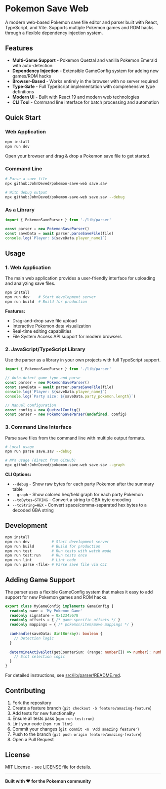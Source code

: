 # Pokemon Save Web

A modern web-based Pokemon save file editor and parser built with React, TypeScript, and Vite. Supports multiple Pokemon games and ROM hacks through a flexible dependency injection system.

## Features

- **Multi-Game Support** - Pokemon Quetzal and vanilla Pokemon Emerald with auto-detection
- **Dependency Injection** - Extensible GameConfig system for adding new games/ROM hacks
- **Browser-Based** - Works entirely in the browser with no server required
- **Type-Safe** - Full TypeScript implementation with comprehensive type definitions
- **Modern UI** - Built with React 19 and modern web technologies
- **CLI Tool** - Command line interface for batch processing and automation

## Quick Start

### Web Application
```bash
npm install
npm run dev
```
Open your browser and drag & drop a Pokemon save file to get started.

### Command Line
```bash
# Parse a save file
npx github:JohnDeved/pokemon-save-web save.sav

# With debug output
npx github:JohnDeved/pokemon-save-web save.sav --debug
```

### As a Library
```typescript
import { PokemonSaveParser } from './lib/parser'

const parser = new PokemonSaveParser()
const saveData = await parser.parseSaveFile(file)
console.log(`Player: ${saveData.player_name}`)
```

## Usage

### 1. Web Application

The main web application provides a user-friendly interface for uploading and analyzing save files.

```bash
npm install
npm run dev    # Start development server
npm run build  # Build for production
```

**Features:**
- Drag-and-drop save file upload
- Interactive Pokemon data visualization  
- Real-time editing capabilities
- File System Access API support for modern browsers

### 2. JavaScript/TypeScript Library

Use the parser as a library in your own projects with full TypeScript support.

```typescript
import { PokemonSaveParser } from './lib/parser'

// Auto-detect game type and parse
const parser = new PokemonSaveParser()
const saveData = await parser.parseSaveFile(file)
console.log(`Player: ${saveData.player_name}`)
console.log(`Party size: ${saveData.party_pokemon.length}`)

// Manual configuration
const config = new QuetzalConfig()
const parser = new PokemonSaveParser(undefined, config)
```

### 3. Command Line Interface

Parse save files from the command line with multiple output formats.

```bash
# Local usage
npm run parse save.sav --debug

# NPX usage (direct from GitHub)  
npx github:JohnDeved/pokemon-save-web save.sav --graph
```

**CLI Options:**
- `--debug` - Show raw bytes for each party Pokemon after the summary table
- `--graph` - Show colored hex/field graph for each party Pokemon
- `--toBytes=STRING` - Convert a string to GBA byte encoding
- `--toString=HEX` - Convert space/comma-separated hex bytes to a decoded GBA string

## Development

```bash
npm install
npm run dev          # Start development server
npm run build        # Build for production
npm run test         # Run tests with watch mode
npm run test:run     # Run tests once
npm run lint         # Lint code
npm run parse <file> # Parse save file via CLI
```

## Adding Game Support

The parser uses a flexible GameConfig system that makes it easy to add support for new Pokemon games and ROM hacks.

```typescript
export class MyGameConfig implements GameConfig {
  readonly name = 'My Pokemon Game'
  readonly signature = 0x12345678
  readonly offsets = { /* game-specific offsets */ }
  readonly mappings = { /* pokemon/item/move mappings */ }
  
  canHandle(saveData: Uint8Array): boolean {
    // Detection logic
  }
  
  determineActiveSlot(getCounterSum: (range: number[]) => number): number {
    // Slot selection logic
  }
}
```

For detailed instructions, see [src/lib/parser/README.md](./src/lib/parser/README.md#adding-game-support).

## Contributing

1. Fork the repository
2. Create a feature branch (`git checkout -b feature/amazing-feature`)
3. Add tests for new functionality
4. Ensure all tests pass (`npm run test:run`)
5. Lint your code (`npm run lint`)
6. Commit your changes (`git commit -m 'Add amazing feature'`)
7. Push to the branch (`git push origin feature/amazing-feature`)
8. Open a Pull Request

## License

MIT License - see [LICENSE](LICENSE) file for details.

---

**Built with ❤️ for the Pokemon community**
